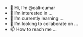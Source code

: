 - 👋 Hi, I’m @cali-cumar
- 👀 I’m interested in ...
- 🌱 I’m currently learning ...
- 💞️ I’m looking to collaborate on ...
- 📫 How to reach me ...

<!---
cali-cumar/cali-cumar is a ✨ special ✨ repository because its `README.md` (this file) appears on your GitHub profile.
You can click the Preview link to take a look at your changes.
--->
